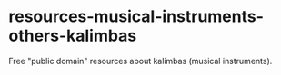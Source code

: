 # resources-musical-instruments-others-kalimbas
Free "public domain" resources about kalimbas (musical instruments).
